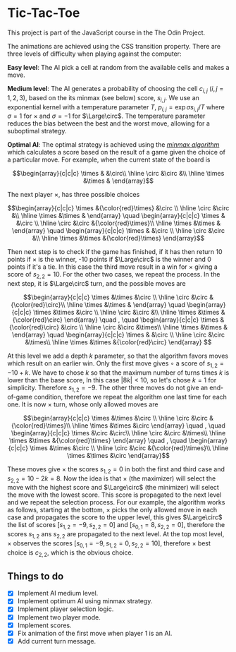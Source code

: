# Tic-Tac-Toe

This project is part of the JavaScript course in the The Odin Project.

The animations are achieved using the CSS transition property. There are three levels of difficulty when playing against the computer:

**Easy level**: The AI pick a cell at random from the available cells and makes a move.

**Medium level**: The AI generates a probability of choosing the cell $c_{i,j}$ ($i,j=1,2,3$), based on the its minmax (see below) score, $s_{i,j}$. We use an exponential kernel with a temperature parameter $T$, $p_{i,j} = \exp{\sigma s_{i,j}/T}$ where $\sigma=1$ for $\times$ and $\sigma=-1$ for $\Large\circ$. The temperature parameter reduces the bias between the best and the worst move, allowing for a suboptimal strategy.

**Optimal AI**: The optimal strategy is achieved using the [_minmax algorithm_](https://en.wikipedia.org/wiki/Minimax) which calculates a score based on the result of a game given the choice of a particular move. For example, when the current state of the board is

$$\begin{array}{c|c|c}
\times  &   &\circ\\
\hline
\circ   &\circ   &\\
\hline
\times  &\times   &
\end{array}$$

The next player $\times$, has three possible choices

$$\begin{array}{c|c|c}
\times  &{\color{red}\times}   &\circ \\
\hline
\circ   &\circ  &\\
\hline
\times  &\times &
\end{array}
\quad
\begin{array}{c|c|c}
\times  &   &\circ \\
\hline
\circ   &\circ   &{\color{red}\times}\\
\hline
\times  &\times   &
\end{array}
\quad
\begin{array}{c|c|c}
\times  &   &\circ \\
\hline
\circ   &\circ  &\\
\hline
\times  &\times   &{\color{red}\times}
\end{array}$$

Then next step is to check if the game has finished, if it has then return 10 points if $\times$ is the winner, -10 points if $\Large\circ$ is the winner and 0 points if it's a tie. In this case the third move result in a win for $\times$ giving a score of $s_{2,2}=10$. For the other two cases, we repeat the process. In the next step, it is $\Large\circ$ turn, and the possible moves are

$$\begin{array}{c|c|c}
\times  &\times   &\circ \\
\hline
\circ   &\circ  &{\color{red}\circ}\\
\hline
\times  &\times   &
\end{array}
\quad
\begin{array}{c|c|c}
\times  &\times   &\circ \\
\hline
\circ   &\circ  &\\
\hline
\times  &\times &{\color{red}\circ}
\end{array}
\quad , \quad
\begin{array}{c|c|c}
\times  &{\color{red}\circ}   &\circ \\
\hline
\circ   &\circ  &\times\\
\hline
\times  &\times   &
\end{array}
\quad
\begin{array}{c|c|c}
\times  &   &\circ \\
\hline
\circ   &\circ  &\times\\
\hline
\times  &\times   &{\color{red}\circ}
\end{array}
$$

At this level we add a depth $k$ parameter, so that the algorithm favors moves which result on an earlier win. Only the first move gives $\circ$ a score of $s_{1,2}=-10+k$. We have to chose $k$ so that the maximum number of turns times $k$ is lower than the base score, In this case $|8k|<10$, so let's chose $k=1$ for simplicity. Therefore $s_{1,2} = -9$. The other three moves do not give an end-of-game condition, therefore we repeat the algorithm one last time for each one. It is now $\times$ turn, whose only allowed moves are

$$\begin{array}{c|c|c}
\times  &\times   &\circ \\
\hline
\circ   &\circ  &{\color{red}\times}\\
\hline
\times  &\times &\circ
\end{array}
\quad , \quad
\begin{array}{c|c|c}
\times  &\circ   &\circ\\
\hline
\circ   &\circ  &\times\\
\hline
\times  &\times &{\color{red}\times}
\end{array}
\quad , \quad
\begin{array}{c|c|c}
\times  &\times   &\circ \\
\hline
\circ   &\circ  &{\color{red}\times}\\
\hline
\times  &\times &\circ
\end{array}$$

These moves give $\times$ the scores $s_{1,2}=0$ in both the first and third case and $s_{2,2}=10-2k=8$. Now the idea is that $\times$ (the maximizer) will select the move with the highest score and $\Large\circ$ (the minimizer) will select the move with the lowest score. This score is propagated to the next level and we repeat the selection process. For our example, the algorithm works as follows, starting at the bottom, $\times$ picks the only allowed move in each case and propagates the score to the upper level, this gives $\Large\circ$ the list of scores $[s_{1,2}=-9, s_{2,2}=0]$ and $[s_{0,1}=8,s_{2,2}=0]$, therefore the scores $s_{1,2}$ ans $s_{2,2}$ are propagated to the next level. At the top most level, $\times$ observes the scores $[s_{0,1}=-9,s_{1,2}=0,s_{2,2}=10]$, therefore $\times$ best choice is $c_{2,2}$, which is the obvious choice.

## Things to do

* [x] Implement AI medium level.
* [x] Implement optimum AI using minmax strategy.
* [x] Implement player selection logic.
* [x] Implement two player mode.
* [x] Implement scores.
* [x] Fix animation of the first move when player 1 is an AI.
* [x] Add current turn message.
